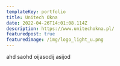 ```yaml
---
templateKey: portfolio
title: Unitech Okna
date: 2022-04-26T14:01:08.114Z
description: https://www.unitechokna.pl/
featuredpost: true
featuredimage: /img/logo_light_u.png
---
```

ahd saohd oijasodij asijod